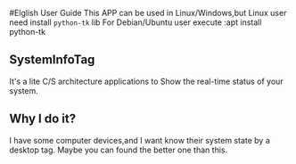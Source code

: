 #Elglish User Guide
This APP can be used in Linux/Windows,but Linux user need install `python-tk` lib 
For Debian/Ubuntu user execute  :apt install python-tk
## SystemInfoTag
It's a lite C/S architecture applications to Show the real-time status of your system.
## Why I do it?
I have some computer devices,and I want know their system state by a desktop tag.
Maybe you can found the better one than this.
